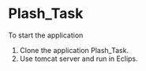 # Plash_Task

To start the application
1.  Clone the application Plash_Task.
2.  Use tomcat server and run in Eclips.
